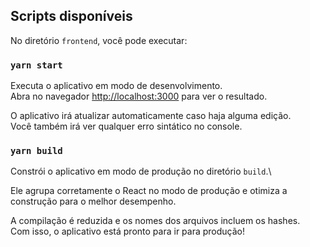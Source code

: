 ## Scripts disponíveis

No diretório `frontend`, você pode executar:


### `yarn start`

Executa o aplicativo em modo de desenvolvimento.\
Abra no navegador [http://localhost:3000](http://localhost:3000) para ver o resultado.

O aplicativo irá atualizar automaticamente caso haja alguma edição.\
Você também irá ver qualquer erro sintático no console.


### `yarn build`

Constrói o aplicativo em modo de produção no diretório `build`.\

Ele agrupa corretamente o React no modo de produção e otimiza a construção para o melhor desempenho.

A compilação é reduzida e os nomes dos arquivos incluem os hashes.\
Com isso, o aplicativo está pronto para ir para produção!



